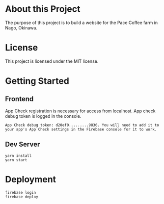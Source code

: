 # About this Project

The purpose of this project is to build a website for the Pace Coffee farm in Nago, Okinawa.

# License

This project is licensed under the MIT license.

# Getting Started

## Frontend

App Check registration is necessary for access from localhost. App check debug token is logged in the console.

```
App Check debug token: d20ef0.........9836. You will need to add it to your app's App Check settings in the Firebase console for it to work.

```

## Dev Server

```
yarn install
yarn start
```

# Deployment

```
firebase login
firebase deploy
```
